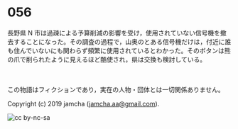 

# 056

長野県 N 市は過疎による予算削減の影響を受け，使用されていない信号機を撤去することになった。その調査の過程で，山奥のとある信号機だけは，付近に誰も住んでいないにも関わらず頻繁に使用されているとわかった。そのボタンは熊の爪で削られたように見えるほど酷使され，県は交換も検討している。  

<br>  
<br>  
この物語はフィクションであり，実在の人物・団体とは一切関係ありません。  

Copyright (c) 2019 jamcha (jamcha.aa@gmail.com).  

![cc by-nc-sa](https://i.creativecommons.org/l/by-nc-sa/4.0/88x31.png)  

